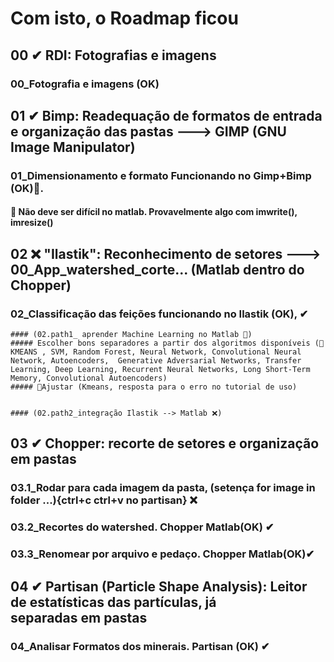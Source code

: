 
# Com isto, o Roadmap ficou

## 00 ✔ RDI: Fotografias e imagens

### 00_Fotografia e imagens (OK) 

## 01 ✔ Bimp: Readequação de formatos de entrada e organização das pastas ---> GIMP (GNU Image Manipulator)

### 01_Dimensionamento e formato Funcionando no Gimp+Bimp (OK)🤔. 

#### 🚧 Não deve ser difícil no matlab. Provavelmente algo com imwrite(), imresize()

## 02 ❌ "Ilastik": Reconhecimento de setores ---> 00_App_watershed_corte... (Matlab dentro do Chopper)

### 02_Classificação das feições funcionando no Ilastik (OK), ✔

    #### (02.path1_ aprender Machine Learning no Matlab 🚧)
    ##### Escolher bons separadores a partir dos algoritmos disponíveis (💚KMEANS , SVM, Random Forest, Neural Network, Convolutional Neural Network, Autoencoders,  Generative Adversarial Networks, Transfer Learning, Deep Learning, Recurrent Neural Networks, Long Short-Term Memory, Convolutional Autoencoders)
    ##### 🚧Ajustar (Kmeans, resposta para o erro no tutorial de uso)


    #### (02.path2_integração Ilastik --> Matlab ❌)


## 03 ✔ Chopper: recorte de setores e organização em pastas

### 03.1_Rodar para cada imagem da pasta, (setença for image in folder ...){ctrl+c ctrl+v no partisan} ❌

### 03.2_Recortes do watershed. Chopper Matlab(OK) ✔

### 03.3_Renomear por arquivo e pedaço. Chopper Matlab(OK)✔

## 04 ✔ Partisan (Particle Shape Analysis): Leitor de estatísticas das partículas, já separadas em pastas

### 04_Analisar Formatos dos minerais. Partisan (OK) ✔
